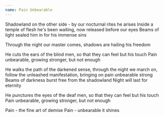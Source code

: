 ```yaml
---
name: Pain Unbearable
---
```


Shadowland on the other side -
by our nocturnal rites he arises
Inside a temple of flesh he's been waiting,
now released before our eyes
Beams of light sealed him in
for his immense sins

Through the night our master comes,
shadows are hailing his freedom

He cuts the ears of the blind men,
so that they can feel but his touch
Pain unbearable, growing stronger,
but not enough

He walks the path of the darkened sense,
through the night we march on,
follow the unleashed manifestation,
bringing on pain unbearable strong
Beams of darkness burst free from the shadowland
Night will last for eternity

He punctures the eyes of the deaf men,
so that they can feel but his touch
Pain unbearable, growing stronger,
but not enough

Pain - the fine art of demise
Pain - unbearable it shines